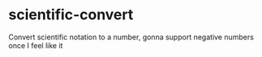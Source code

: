 # scientific-convert
Convert scientific notation to a number, gonna support negative numbers once I feel like it
